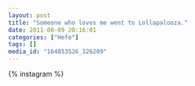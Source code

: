 ```yaml
---
layout: post
title: "Someone who loves me went to Lollapalooza."
date: 2011-08-09 20:16:01
categories: ["Hefe"]
tags: []
media_id: "164853526_326209"
---
```


{% instagram %}
